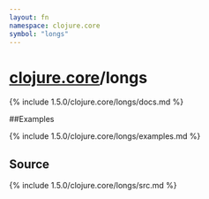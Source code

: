 ```yaml
---
layout: fn
namespace: clojure.core
symbol: "longs"
---
```


# [clojure.core](../)/longs

{% include 1.5.0/clojure.core/longs/docs.md %}

##Examples

{% include 1.5.0/clojure.core/longs/examples.md %}
## Source
{% include 1.5.0/clojure.core/longs/src.md %}

